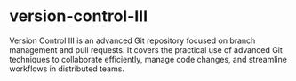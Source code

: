 # version-control-III

Version Control III is an advanced Git repository focused on branch management and pull requests. It covers the practical use of advanced Git techniques to collaborate efficiently, manage code changes, and streamline workflows in distributed teams.
